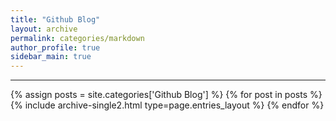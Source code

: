 ```yaml
---
title: "Github Blog"
layout: archive
permalink: categories/markdown
author_profile: true
sidebar_main: true
---
```


<!-- 공백이 포함되어 있는 카테고리 이름의 경우 site.categories.['a b c'] 이런식으로! -->

***

{% assign posts = site.categories['Github Blog'] %}
{% for post in posts %} {% include archive-single2.html type=page.entries_layout %} {% endfor %}